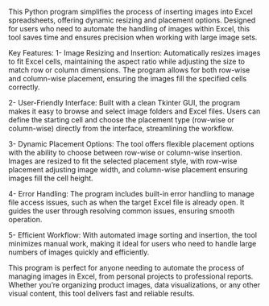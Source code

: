 This Python program simplifies the process of inserting images into Excel spreadsheets, offering dynamic resizing and placement options. Designed for users who need to automate the handling of images within Excel, this tool saves time and ensures precision when working with large image sets.

Key Features:
1- Image Resizing and Insertion: Automatically resizes images to fit Excel cells, maintaining the aspect ratio while adjusting the size to match row or column dimensions. The program allows for both row-wise and column-wise placement, ensuring the images fill the specified cells correctly.

2- User-Friendly Interface: Built with a clean Tkinter GUI, the program makes it easy to browse and select image folders and Excel files. Users can define the starting cell and choose the placement type (row-wise or column-wise) directly from the interface, streamlining the workflow.

3- Dynamic Placement Options: The tool offers flexible placement options with the ability to choose between row-wise or column-wise insertion. Images are resized to fit the selected placement style, with row-wise placement adjusting image width, and column-wise placement ensuring images fill the cell height.

4- Error Handling: The program includes built-in error handling to manage file access issues, such as when the target Excel file is already open. It guides the user through resolving common issues, ensuring smooth operation.

5- Efficient Workflow: With automated image sorting and insertion, the tool minimizes manual work, making it ideal for users who need to handle large numbers of images quickly and efficiently.

This program is perfect for anyone needing to automate the process of managing images in Excel, from personal projects to professional reports. Whether you’re organizing product images, data visualizations, or any other visual content, this tool delivers fast and reliable results.
